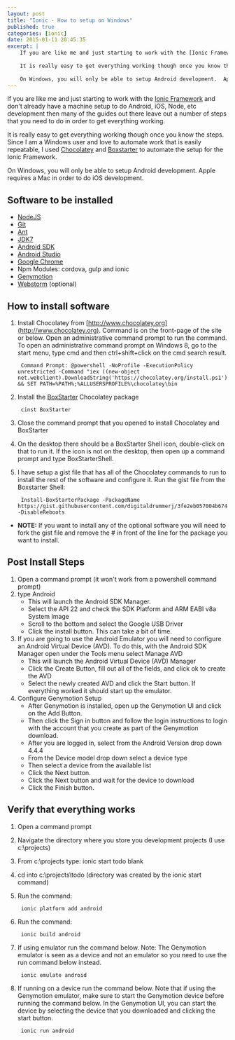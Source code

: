```yaml
---
layout: post
title: "Ionic - How to setup on Windows"
published: true
categories: [ionic]
date: 2015-01-11 20:45:35
excerpt: | 
    If you are like me and just starting to work with the [Ionic Framework](http://www.ionicframework.com) and don't already have a machine setup to do Android, iOS, Node, etc development then many of the guides out there leave out a number of steps that you need to do in order to get everything working.  
    
    It is really easy to get everything working though once you know the steps.  Since I am a Windows user and love to automate work that is easily repeatable, I used  [Chocolatey](http://www.chocolatey.org) and [Boxstarter](http://www.boxstarter.org) to automate the setup for the Ionic Framework.
    
    On Windows, you will only be able to setup Android development.  Apple requires a Mac in order to do iOS development.
---
```


If you are like me and just starting to work with the [Ionic Framework](http://www.ionicframework.com) and don't already have a machine setup to do Android, iOS, Node, etc development then many of the guides out there leave out a number of steps that you need to do in order to get everything working.  

It is really easy to get everything working though once you know the steps.  Since I am a Windows user and love to automate work that is easily repeatable, I used  [Chocolatey](http://www.chocolatey.org) and [Boxstarter](http://www.boxstarter.org) to automate the setup for the Ionic Framework.

On Windows, you will only be able to setup Android development.  Apple requires a Mac in order to do iOS development.

## Software to be installed

- [NodeJS](https://chocolatey.org/packages/nodejs.install)
- [Git](https://chocolatey.org/packages/git)
- [Ant](https://chocolatey.org/packages/ant)
- [JDK7](https://chocolatey.org/packages/jdk7)
- [Android SDK](https://chocolatey.org/packages/android-sdk)
- [Android Studio](https://chocolatey.org/packages/AndroidStudio)
- [Google Chrome](https://chocolatey.org/packages/GoogleChrome)
- Npm Modules: cordova, gulp and ionic
- [Genymotion](https://www.genymotion.com/)
- [Webstorm](https://www.jetbrains.com/webstorm/) (optional)


## How to install software

1. Install Chocolatey from [http://www.chocolatey.org](http://www.chocolatey.org).  Command is on the front-page of the site or below.  Open an administrative command prompt to run the command.  To open an administrative command prompt on Windows 8, go to the start menu, type cmd and then ctrl+shift+click on the cmd search result.

        Command Prompt: @powershell -NoProfile -ExecutionPolicy unrestricted -Command "iex ((new-object net.webclient).DownloadString('https://chocolatey.org/install.ps1'))" && SET PATH=%PATH%;%ALLUSERSPROFILE%\chocolatey\bin


1. Install the [BoxStarter](http://boxstarter.org) Chocolatey package


        cinst BoxStarter


1. Close the command prompt that you opened to install Chocolatey and BoxStarter
1. On the desktop there should be a BoxStarter Shell icon, double-click on that to run it.  If the icon is not on the desktop, then open up a command prompt and type BoxStarterShell.
1. I have setup a gist file that has all of the Chocolatey commands to run to install the rest of the software and configure it.  Run the gist file from the Boxstarter Shell:

    
        Install-BoxStarterPackage -PackageName  https://gist.githubusercontent.com/digitaldrummerj/3fe2eb057004b6742b89/raw/c042aecff396d9b26d4061f45544bff80ff321e8/IonicSetup  -DisableReboots
    
        
- **NOTE:** If you want to install any of the optional software you will need to fork the gist file and remove the # in front of the line for the package you want to install.
    
## Post Install Steps

1. Open a command prompt (it won't work from a powershell command prompt)
1. type Android
	- This will launch the Android SDK Manager.  
    - Select the API 22 and check the SDK Platform and ARM EABI v8a System Image 
    - Scroll to the bottom and select the Google USB Driver
    - Click the install button.  This can take a bit of time.
1. If you are going to use the Android Emulator you will need to configure an Android Virtual Device (AVD).  To do this, with the Android SDK Manager open under the Tools menu select Manage AVD
	- This will launch the Android Virtual Device (AVD) Manager
    - Click the Create Button, fill out all of the fields, and click ok to create the AVD
    - Select the newly created AVD and click the Start button.  If everything worked it should start up the emulator.
1. Configure Genymotion Setup
    *  After Genymotion is installed, open up the Genymotion UI and click on the Add Button.
    * Then click the Sign in button and follow the login instructions to login with the account that you create as part of the Genymotion download.
    * After you are logged in, select from the Android Version drop down 4.4.4
    * From the Device model drop down select a device type
    * Then select a device from the available list
    * Click the Next button.
    * Click the Next button and wait for the device to download
    * Click the Finish button.

## Verify that everything works

1. Open a command prompt
1. Navigate the directory where you store you development projects (I use c:\projects)
1. From c:\projects type: ionic start todo blank
1. cd into c:\projects\todo  (directory was created by the ionic start command)
1. Run the command:

        ionic platform add android
        
1. Run the command:

        ionic build android

1. If using emulator run the command below.  Note: The Genymotion emulator is seen as a device and not an emulator so you need to use the run command below instead.

        ionic emulate android

1. If running on a device run the command below.  Note that if using the Genymotion emulator, make sure to start the Genymotion device before running the command below.  In the Genymotion UI, you can start the device by selecting the device that you downloaded and clicking the start button.

        ionic run android